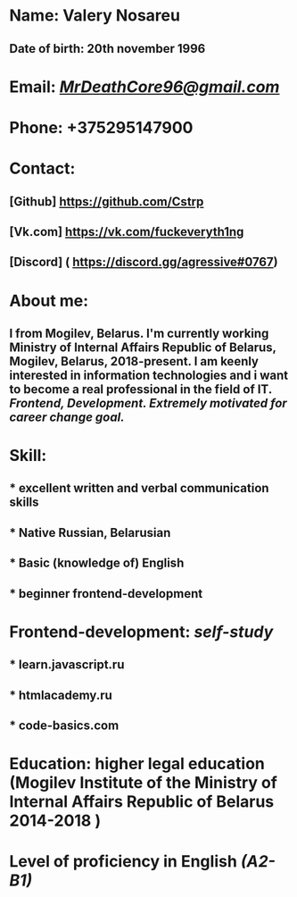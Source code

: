 # Name: Valery Nosareu
## Date of birth: 20th november 1996
# Email: *MrDeathCore96@gmail.com*
# Phone: +375295147900
# Contact:
## [Github] https://github.com/Cstrp
## [Vk.com] https://vk.com/fuckeveryth1ng
## [Discord] ( https://discord.gg/agressive#0767)
# About me:
## I from Mogilev, Belarus. I'm currently working Ministry of Internal Affairs Republic of Belarus, Mogilev, Belarus, 2018-present.  I am keenly interested in information technologies and i want to become a real professional in the field of IT. *Frontend, Development. Extremely motivated for career change goal.*
#  Skill:
## * excellent written and verbal communication skills
## * Native Russian, Belarusian
## * Basic (knowledge of) English
## * beginner frontend-development
# Frontend-development: *self-study*
## * learn.javascript.ru
## * htmlacademy.ru
## * code-basics.com
# Education: higher legal education (Mogilev Institute of the Ministry of Internal Affairs Republic of Belarus 2014-2018 ) 
# Level of proficiency in English *(A2-B1)*
